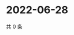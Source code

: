 # 2022-06-28

共 0 条

<!-- BEGIN WEIBO -->
<!-- 最后更新时间 Tue Jun 28 2022 05:14:32 GMT+0800 (China Standard Time) -->

<!-- END WEIBO -->
